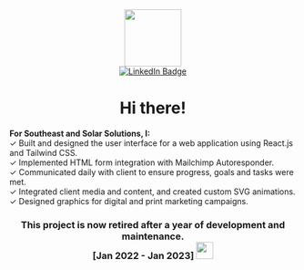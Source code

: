 <div id="header" align="center">
  <a href="https://christopherforce.com/" alt="Portfolio Website">
    <img src="https://media.giphy.com/media/M9gbBd9nbDrOTu1Mqx/giphy.gif" width="100"/>
  </a>
</div>
<div id="badges" align="center">
  <a href="https://www.linkedin.com/in/christopher-force-dev/">
    <img src="https://img.shields.io/badge/LinkedIn-blue?style=for-the-badge&logo=linkedin&logoColor=white" alt="LinkedIn Badge"/>
  </a>
</div>
<h1 align="center">
  Hi there! 
</h1>
  



<div>
  <p><strong>For Southeast and Solar Solutions, I:</strong>
    <br/>✓ Built and designed the user interface for a web application using React.js and Tailwind CSS.
    <br/>✓ Implemented HTML form integration with Mailchimp Autoresponder. 
    <br/>✓ Communicated daily with client to ensure progress, goals and tasks were met. 
    <br/>✓ Integrated client media and content, and created custom SVG animations. 
    <br/>✓ Designed graphics for digital and print marketing campaigns.
  </p>
  <h3 align="center">This project is now retired after a year of development and maintenance. <br/>[Jan 2022 - Jan 2023] <a href="https://www.linkedin.com/in/christopher-force-dev/">
    <img src="https://media.giphy.com/media/hvRJCLFzcasrR4ia7z/giphy.gif" width="30"/>
  </a></h2> 
</div>
